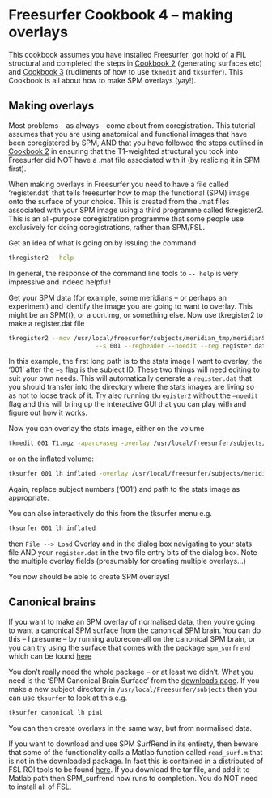 # Freesurfer Cookbook 4 – making overlays

This cookbook assumes you have installed Freesurfer, got hold of a FIL structural and completed the steps in [Cookbook 2](Cookbook_2.md) (generating surfaces etc) and [Cookbook 3](Cookbook_3.md) (rudiments of how to use `tkmedit` and `tksurfer`). This Cookbook is all about how to make SPM overlays (yay!).

## Making overlays

Most problems – as always – come about from coregistration. This tutorial assumes that you are using anatomical and functional images that have been coregistered by SPM, AND that you have followed the steps outlined in [Cookbook 2](Cookbook_2.md) in ensuring that the T1-weighted structural you took into Freesurfer did NOT have a .mat file associated with it (by reslicing it in SPM first).

When making overlays in Freesurfer you need to have a file called ‘register.dat’ that tells freesurfer how to map the functional (SPM) image onto the surface of your choice. This is created from the .mat files associated with your SPM image using a third programme called tkregister2. This is an all-purpose coregistration programme that some people use exclusively for doing coregistrations, rather than SPM/FSL.

Get an idea of what is going on by issuing the command

```bash
tkregister2 --help
```

In general, the response of the command line tools to `-- help` is very impressive and indeed helpful!

Get your SPM data (for example, some meridians – or perhaps an experiment) and identify the image you are going to want to overlay. This might be an SPM{t}, or a con.img, or something else. Now use tkregister2 to make a register.dat file

```bash
tkregister2 --mov /usr/local/freesurfer/subjects/meridian_tmp/meridianStats/spmT_0003.img \
						--s 001 --regheader --noedit --reg register.dat
```

In this example, the first long path is to the stats image I want to overlay; the ‘001’ after the `–s` flag is the subject ID. These two things will need editing to suit your own needs. This will automatically generate a `register.dat` that you should transfer into the directory where the stats images are living so as not to loose track of it. Try also running `tkregister2` without the `–noedit` flag and this will bring up the interactive GUI that you can play with and figure out how it works.

Now you can overlay the stats image, either on the volume

```bash
tkmedit 001 T1.mgz -aparc+aseg -overlay /usr/local/freesurfer/subjects/meridian_tmp/meridianStats/spmT_0003.img.
```

or on the inflated volume:

```bash
tksurfer 001 lh inflated -overlay /usr/local/freesurfer/subjects/meridian_tmp/meridianStats/spmT_0003.img
```

Again, replace subject numbers (‘001’) and path to the stats image as appropriate.

You can also interactively do this from the tksurfer menu e.g.

```bash
tksurfer 001 lh inflated
```

then `File --> Load` Overlay and in the dialog box navigating to your stats file AND your `register.dat` in the two file entry bits of the dialog box. Note the multiple overlay fields (presumably for creating multiple overlays…)

You now should be able to create SPM overlays!

## Canonical brains

If you want to make an SPM overlay of normalised data, then you’re going to want a canonical SPM surface from the canonical SPM brain. You can do this – I presume – by running autorecon-all on the canonical SPM brain, or you can try using the surface that comes with the package `spm_surfrend` which can be found [here](http://spmsurfrend.sourceforge.net/)

You don’t really need the whole package – or at least we didn’t. What you need is the ‘SPM Canonical Brain Surface’ from the [downloads page](http://spmsurfrend.sourceforge.net/Downloads/Downloads.html). If you make a new subject directory in `/usr/local/Freesurfer/subjects` then you can use `tksurfer` to look at this e.g.

```bash
tksurfer canonical lh pial
```

You can then create overlays in the same way, but from normalised data.

If you want to download and use SPM SurfRend in its entirety, then beware that some of the functionality calls a Matlab function called `read_surf.m` that is not in the downloaded package. In fact this is contained in a distributed of FSL ROI tools to be found [here](http://froi.sourceforge.net/). If you download the tar file, and add it to Matlab path then SPM_surfrend now runs to completion. You do NOT need to install all of FSL.
